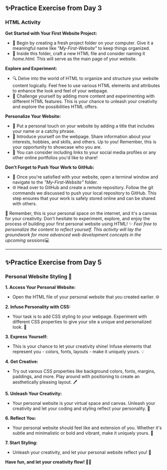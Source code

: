 ## ✨**Practice Exercise from Day 3**

### HTML Activity

**Get Started with Your First Website Project:**

- 📂 Begin by creating a fresh project folder on your computer. Give it a meaningful name like _"My-First-Website"_ to keep things organized.
- 📄 Inside this folder, craft a new HTML file and consider naming it _home.html_. This will serve as the main page of your website.

**Explore and Experiment:**

- 🔍 Delve into the world of HTML to organize and structure your website content logically. Feel free to use various HTML elements and attributes to enhance the look and feel of your webpage.
- 🎨 Challenge yourself by adding more content and experimenting with different HTML features. This is your chance to unleash your creativity and explore the possibilities HTML offers.

**Personalize Your Website:**

- 🌟 Put a personal touch on your website by adding a title that includes your name or a catchy phrase.
- 👋 Introduce yourself on the webpage. Share information about your interests, hobbies, and skills, and others. Up to you! Remember, this is your opportunity to showcase who you are.
- 🔗 You can consider including links to your social media profiles or any other online portfolios you'd like to share!

**Don't Forget to Push Your Work to GitHub:**

- 🚀 Once you're satisfied with your website, open a terminal window and navigate to the _"My-First-Website"_ folder.
- 🌐 Head over to GitHub and create a remote repository. Follow the git commands we discussed to push your local repository to GitHub. This step ensures that your work is safely stored online and can be shared with others.

🚧 Remember, this is your personal space on the internet, and it's a canvas for your creativity. Don't hesitate to experiment, explore, and enjoy the process of building your first personal website using HTML! ✨ *Feel free to personalize the content to reflect yourself. This activity will lay the groundwork for more advanced web development concepts in the upcoming sessions*💻

---

## ✨**Practice Exercise from Day 5**

### Personal Website Styling 🌈

**1. Access Your Personal Website:**

- Open the HTML file of your personal website that you created earlier. 🌐

**2. Infuse Personality with CSS:**

- Your task is to add CSS styling to your webpage. Experiment with different CSS properties to give your site a unique and personalized look. 🎨

**3. Express Yourself:**

- This is your chance to let your creativity shine! Infuse elements that represent you - colors, fonts, layouts - make it uniquely yours. 💡

**4. Get Creative:**

- Try out varous CSS properties like background colors, fonts, margins, paddings, and more. Play around with positioning to create an aesthetically pleasing layout. 🖊

**5. Unleash Your Creativity:**

- Your personal website is your virtual space and canvas. Unleash your creativity and let your coding and styling reflect your personality. 🚀

**6. Reflect You:**

- Your personal website should feel like and extension of you. Whether it's subtle and minimalistic or bold and vibrant, make it uniquely yours. 🌟

**7. Start Styling:**

- Unleash your creativity, and let your personal website reflect you! 💫

**Have fun, and let your creativity flow! 🎨✨**
